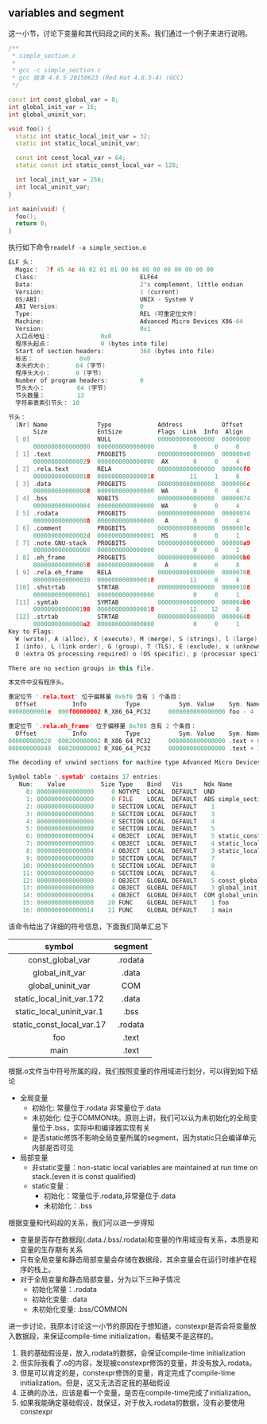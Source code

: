 ## variables and segment

这一小节，讨论下变量和其代码段之间的关系。我们通过一个例子来进行说明。

```cpp
/**
 * simple_section.c
 *
 * gcc -c simple_section.c
 * gcc 版本 4.8.5 20150623 (Red Hat 4.8.5-4) (GCC)
 */

const int const_global_var = 8;
int global_init_var = 16;
int global_uninit_var;

void foo() {
  static int static_local_init_var = 32;
  static int static_local_uninit_var;

  const int const_local_var = 64;
  static const int static_const_local_var = 128;

  int local_init_var = 256;
  int local_uninit_var;
}

int main(void) {
  foo();
  return 0;
}
```

执行如下命令```readelf -a simple_section.o```

```cpp
ELF 头：
  Magic：  7f 45 4c 46 02 01 01 00 00 00 00 00 00 00 00 00
  Class:                             ELF64
  Data:                              2's complement, little endian
  Version:                           1 (current)
  OS/ABI:                            UNIX - System V
  ABI Version:                       0
  Type:                              REL (可重定位文件)
  Machine:                           Advanced Micro Devices X86-64
  Version:                           0x1
  入口点地址：              0x0
  程序头起点：              0 (bytes into file)
  Start of section headers:          368 (bytes into file)
  标志：             0x0
  本头的大小：       64 (字节)
  程序头大小：       0 (字节)
  Number of program headers:         0
  节头大小：         64 (字节)
  节头数量：         13
  字符串表索引节头： 10

节头：
  [Nr] Name              Type             Address           Offset
       Size              EntSize          Flags  Link  Info  Align
  [ 0]                   NULL             0000000000000000  00000000
       0000000000000000  0000000000000000           0     0     0
  [ 1] .text             PROGBITS         0000000000000000  00000040
       0000000000000029  0000000000000000  AX       0     0     4
  [ 2] .rela.text        RELA             0000000000000000  000006f0
       0000000000000018  0000000000000018          11     1     8
  [ 3] .data             PROGBITS         0000000000000000  0000006c
       0000000000000008  0000000000000000  WA       0     0     4
  [ 4] .bss              NOBITS           0000000000000000  00000074
       0000000000000004  0000000000000000  WA       0     0     4
  [ 5] .rodata           PROGBITS         0000000000000000  00000074
       0000000000000008  0000000000000000   A       0     0     4
  [ 6] .comment          PROGBITS         0000000000000000  0000007c
       000000000000002d  0000000000000001  MS       0     0     1
  [ 7] .note.GNU-stack   PROGBITS         0000000000000000  000000a9
       0000000000000000  0000000000000000           0     0     1
  [ 8] .eh_frame         PROGBITS         0000000000000000  000000b0
       0000000000000058  0000000000000000   A       0     0     8
  [ 9] .rela.eh_frame    RELA             0000000000000000  00000708
       0000000000000030  0000000000000018          11     8     8
  [10] .shstrtab         STRTAB           0000000000000000  00000108
       0000000000000061  0000000000000000           0     0     1
  [11] .symtab           SYMTAB           0000000000000000  000004b0
       0000000000000198  0000000000000018          12    12     8
  [12] .strtab           STRTAB           0000000000000000  00000648
       00000000000000a2  0000000000000000           0     0     1
Key to Flags:
  W (write), A (alloc), X (execute), M (merge), S (strings), l (large)
  I (info), L (link order), G (group), T (TLS), E (exclude), x (unknown)
  O (extra OS processing required) o (OS specific), p (processor specific)

There are no section groups in this file.

本文件中没有程序头。

重定位节 '.rela.text' 位于偏移量 0x6f0 含有 1 个条目：
  Offset          Info           Type           Sym. Value    Sym. Name + Addend
00000000001e  000f00000002 R_X86_64_PC32     0000000000000000 foo - 4

重定位节 '.rela.eh_frame' 位于偏移量 0x708 含有 2 个条目：
  Offset          Info           Type           Sym. Value    Sym. Name + Addend
000000000020  000200000002 R_X86_64_PC32     0000000000000000 .text + 0
000000000040  000200000002 R_X86_64_PC32     0000000000000000 .text + 14

The decoding of unwind sections for machine type Advanced Micro Devices X86-64 is not currently supported.

Symbol table '.symtab' contains 17 entries:
   Num:    Value          Size Type    Bind   Vis      Ndx Name
     0: 0000000000000000     0 NOTYPE  LOCAL  DEFAULT  UND
     1: 0000000000000000     0 FILE    LOCAL  DEFAULT  ABS simple_section.c
     2: 0000000000000000     0 SECTION LOCAL  DEFAULT    1
     3: 0000000000000000     0 SECTION LOCAL  DEFAULT    3
     4: 0000000000000000     0 SECTION LOCAL  DEFAULT    4
     5: 0000000000000000     0 SECTION LOCAL  DEFAULT    5
     6: 0000000000000004     4 OBJECT  LOCAL  DEFAULT    5 static_const_local_var.17
     7: 0000000000000000     4 OBJECT  LOCAL  DEFAULT    4 static_local_uninit_var.1
     8: 0000000000000004     4 OBJECT  LOCAL  DEFAULT    3 static_local_init_var.172
     9: 0000000000000000     0 SECTION LOCAL  DEFAULT    7
    10: 0000000000000000     0 SECTION LOCAL  DEFAULT    8
    11: 0000000000000000     0 SECTION LOCAL  DEFAULT    6
    12: 0000000000000000     4 OBJECT  GLOBAL DEFAULT    5 const_global_var
    13: 0000000000000000     4 OBJECT  GLOBAL DEFAULT    3 global_init_var
    14: 0000000000000004     4 OBJECT  GLOBAL DEFAULT  COM global_uninit_var
    15: 0000000000000000    20 FUNC    GLOBAL DEFAULT    1 foo
    16: 0000000000000014    21 FUNC    GLOBAL DEFAULT    1 main
```

该命令给出了详细的符号信息，下面我们简单汇总下

| symbol | segment | 
| :-----:| :----: |
| const_global_var | .rodata |
| global_init_var | .data |
| global_uninit_var | COM |
| static_local_init_var.172 | .data |
| static_local_uninit_var.1 | .bss |
| static_const_local_var.17 | .rodata | 
| foo | .text |
| main | .text |

根据.o文件当中符号所属的段，我们按照变量的作用域进行划分，可以得到如下结论
- 全局变量
  - 初始化: 常量位于.rodata 非常量位于.data
  - 未初始化: 位于COMMON块。原则上讲，我们可以认为未初始化的全局变量位于.bss，实际中和编译器实现有关
  - 是否static修饰不影响全局变量所属的segment，因为static只会编译单元内部是否可见
- 局部变量
  - 非static变量：non-static local variables are maintained at run time on stack.(even it is const qualified)
  - static变量：
    - 初始化：常量位于.rodata,非常量位于.data
    - 未初始化：.bss

根据变量和代码段的关系，我们可以进一步得知
- 变量是否存在数据段(.data./.bss/.rodata)和变量的作用域没有关系，本质是和变量的生存期有关系
- 只有全局变量和静态局部变量会存储在数据段，其余变量会在运行时维护在程序的栈上。
- 对于全局变量和静态局部变量，分为以下三种子情况
  - 初始化常量：.rodata
  - 初始化变量: .data
  - 未初始化变量: .bss/COMMON

进一步讨论，我原本讨论这一小节的原因在于想知道，constexpr是否会将变量放入数据段，来保证compile-time initialization，看结果不是这样的。
1. 我的基础假设是，放入.rodata的数据，会保证compile-time initialization
2. 但实际我看了.o的内容，发现被constexpr修饰的变量，并没有放入.rodata。
3. 但是可以肯定的是，constexpr修饰的变量，肯定完成了compile-time initialization。但是，这又无法否定我的基础假设
4. 正确的办法，应该是看一个变量，是否在compile-time完成了initialization。
5. 如果我能确定基础假设，就保证，对于放入.rodata的数据，没有必要使用constexpr
